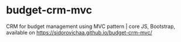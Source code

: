 # budget-crm-mvc
CRM for budget management using MVC pattern | core JS, Bootstrap,
available on https://sidorovichaa.github.io/budget-crm-mvc/
